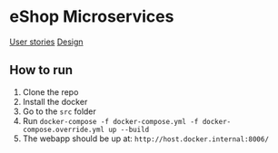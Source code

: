 # eShop Microservices

[User stories](https://github.com/huy-ngoduc/AspnetMicroservices/wiki)
[Design](https://github.com/huy-ngoduc/AspnetMicroservices/wiki/Basic-design)

## How to run
1. Clone the repo
2. Install the docker
3. Go to the `src` folder
4. Run `docker-compose -f docker-compose.yml -f docker-compose.override.yml up --build`
5. The webapp should be up at: `http://host.docker.internal:8006/`

